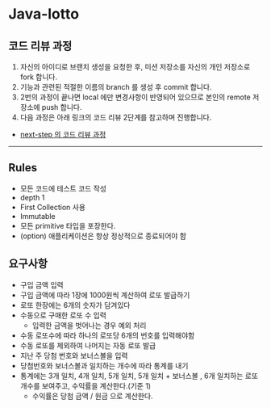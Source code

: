 # Java-lotto

## 코드 리뷰 과정

1. 자신의 아이디로 브랜치 생성을 요청한 후, 미션 저장소를 자신의 개인 저장소로 fork 합니다.
2. 기능과 관련된 적절한 이름의 branch 를 생성 후 commit 합니다.
3. 2번의 과정이 끝나면 local 에만 변경사항이 반영되어 있으므로 본인의 remote 저장소에 push 합니다.
4. 다음 과정은 아래 링크의 코드 리뷰 2단계를 참고하며 진행합니다.

* [next-step 의 코드 리뷰 과정](https://github.com/next-step/nextstep-docs/tree/master/codereview)

---

## Rules

- 모든 코드에 테스트 코드 작성
- depth 1
- First Collection 사용
- Immutable
- 모든 primitive 타입을 포장한다.
- (option) 애플리케이션은 항상 정상적으로 종료되어야 함

## 요구사항

- 구입 금액 입력
- 구입 금액에 따라 1장에 1000원씩 계산하여 로또 발급하기
- 로또 한장에는 6개의 숫자가 담겨있다
- 수동으로 구매한 로또 수 입력
    - 입력한 금액을 벗어나는 경우 예외 처리
- 수동 로또수에 따라 하나의 로또당 6개의 번호를 입력해야함
- 수동 로또를 제외하여 나머지는 자동 로또 발급
- 지난 주 당첨 번호와 보너스볼을 입력
- 당첨번호와 보너스볼과 일치하는 개수에 따라 통계를 내기
- 통계에는 3개 일치, 4개 일치, 5개 일치, 5개 일치 + 보너스볼 , 6개 일치하는 로또 개수를 보여주고, 수익률을 계산한다.(기준 1)
    - 수익률은 당첨 금액 / 원금 으로 계산한다.